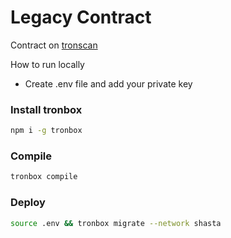 # Legacy Contract

Contract on [tronscan](https://shasta.tronscan.org/?_ga=2.7234746.980462762.1668128383-558968841.1668128383#/contract/TGNNQbUshY9Y7aC7tr4XBS7USKDSxj1HCq/code)

How to run locally

- Create .env file and add your private key

### Install tronbox

```bash
npm i -g tronbox
```

### Compile

```bash
tronbox compile
```

### Deploy

```bash
source .env && tronbox migrate --network shasta
```
